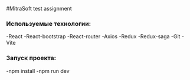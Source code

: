 #MitraSoft test assignment

### Используемые технологии:

-React
-React-bootstrap
-React-router
-Axios
-Redux
-Redux-saga
-Git
-Vite

### Запуск проекта:

-npm install
-npm run dev
